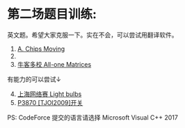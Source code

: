 # 第二场题目训练:

英文题。希望大家克服一下。实在不会，可以尝试用翻译软件。

1. [A. Chips Moving](http://codeforces.com/contest/1213/problem/A)
2. 
3. [牛客多校 All-one Matrices](https://ac.nowcoder.com/acm/problem/51545)

有能力的可以尝试↓

4. [上海网络赛 Light bulbs](https://nanti.jisuanke.com/t/41399)
5. [P3870 [TJOI2009]开关 ](https://www.luogu.org/problem/P3870)

PS: CodeForce 提交的语言请选择 
Microsoft Visual C++ 2017